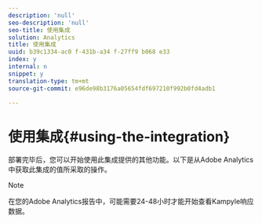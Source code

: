 ```yaml
---
description: 'null'
seo-description: 'null'
seo-title: 使用集成
solution: Analytics
title: 使用集成
uuid: b39c1334-ac0 f-431b-a34 f-27ff9 b068 e33
index: y
internal: n
snippet: y
translation-type: tm+mt
source-git-commit: e96de98b3176a05654fdf697210f992b0fd4adb1

---
```



# 使用集成{#using-the-integration}

部署完毕后，您可以开始使用此集成提供的其他功能。以下是从Adobe Analytics中获取此集成的值所采取的操作。

>[!NOTE]
>
>在您的Adobe Analytics报告中，可能需要24-48小时才能开始查看Kampyle响应数据。

